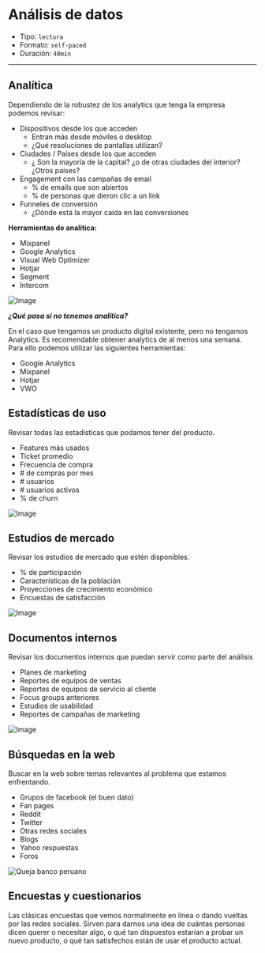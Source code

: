 # Análisis de datos

- Tipo: `lectura`
- Formato: `self-paced`
- Duración: `40min`

***

## Analítica

Dependiendo de la robustez de los analytics que tenga la empresa podemos
revisar:

- Dispositivos desde los que acceden
  - Entran más desde móviles o desktop
  - ¿Qué resoluciones de pantallas utilizan?
- Ciudades / Países desde los que acceden
  - ¿ Son la mayoría de la capital? ¿o de otras ciudades del interior? ¿Otros
  países?
- Engagement con las campañas de email
  - % de emails que son abiertos
  - % de personas que dieron clic a un link
- Funneles de conversión
  - ¿Dónde está la mayor caída en las conversiones

**Herramientas de analítica:**

- Mixpanel
- Google Analytics
- Visual Web Optimizer
- Hotjar
- Segment
- Intercom

![Image](https://lh3.googleusercontent.com/NsPbuYZN6yjWdnuvjoBBhlI227jjXoVXwzofHlP7DrK8AuA_jVzYBKkGUufY__NVAiUriv0ZLZJYw5vEId34zl8Tiu25ui_3b31cSnHpFty4NWzobbrbrK965vLoTvQ3nFW2jnaNK80)

 _**¿Qué pasa si no tenemos analítica?**_

En el caso que tengamos un producto digital existente, pero no tengamos
Analytics. Es recomendable obtener analytics de al menos una semana. Para ello
podemos utilizar las siguientes herramientas:

- Google Analytics
- Mixpanel
- Hotjar
- VWO

## Estadísticas de uso

Revisar todas las estadísticas que podamos tener del producto.

- Features más usados
- Ticket promedio
- Frecuencia de compra
- \# de compras por mes
- \# usuarios
- \# usuarios activos
- % de churn

![Image](https://lh6.googleusercontent.com/GvrCmCsI_MnWKXNqDuYvJuNA1kDZM2_Ip9iTUkviOko1gvMvDyUyGQ6lQOBQLj6jp9nqe9zpKFFn8Ohip5Zyb1dG7m4D-nBLPUGKf7fIgu0dxTwkmkIEP04yYmokq4ZMAbHQB7rQp0s)

## Estudios de mercado

Revisar los estudios de mercado que estén disponibles.

- % de participación
- Características de la población
- Proyecciones de crecimiento económico
- Encuestas de satisfacción

![Image](https://lh5.googleusercontent.com/uLknPlR5Wii0Ftvm2n58XZi5zqGwTCOXXZi3Jeo775sqkBdSE5p-d4YO3umLt_0iXnYF3GJXfpmgpEwVSwux9H7i_Ex63BZuMUYSk6ajkbihRcymvfRMvBGTYfzErQWiI7ITi-OCxKY)

## Documentos internos

Revisar los documentos internos que puedan servir como parte del análisis

- Planes de marketing
- Reportes de equipos de ventas
- Reportes de equipos de servicio al cliente
- Focus groups anteriores
- Estudios de usabilidad
- Reportes de campañas de marketing

![Image](https://lh4.googleusercontent.com/G3JkQKrZ8HmNAjH3NlQ_zIMFoLlDwYozNtNkmn47jS0NwrjxHfOktXoKCSxiW71yxzbciWdM1ZBGXNnDx_PXdDrpOmODJL3V4g_0Q1E_-ddbIIScsmn3Wgv7reEfZaMd5S0WbJVxwjs)

## Búsquedas en la web

Buscar en la web sobre temas relevantes al problema que estamos enfrentando.

- Grupos de facebook (el buen dato)
- Fan pages
- Reddit
- Twitter
- Otras redes sociales
- Blogs
- Yahoo respuestas
- Foros

![Queja banco peruano](https://lh6.googleusercontent.com/D9TJpHB4tRuiHlRUY59wt_kaIUZie36FKEFEWBEq2J59XUx_fj03XLrnGCnaezlcqsnJ7GpE-rjZfLDQKGWpyI4PGpoenjPL2juf4Pgk22oJKcuh-imKijKkLPHsgdDPE13OywQs3fU)

## Encuestas y cuestionarios

Las clásicas encuestas que vemos normalmente en línea o dando vueltas por las
redes sociales. Sirven para darnos una idea de cuántas personas dicen querer o
necesitar algo, o qué tan dispuestos estarían a probar un nuevo producto, o qué
tan satisfechos están de usar el producto actual.